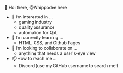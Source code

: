 👋 Hoi there, @Whippodee here
- 👀 I’m interested in ...
  - gaming industry
  - quality assurance
  - automation for QoL
- 🌱 I’m currently learning ...
  - HTML, CSS, and Github Pages
- 💞️ I’m looking to collaborate on ...
  - anything that needs a user's-eye view
- 📫 How to reach me ...
  - Discord (use my GitHub username to search me!)

<!---
Whippodee/Whippodee is a ✨ special ✨ repository because its `README.md` (this file) appears on your GitHub profile.
You can click the Preview link to take a look at your changes.
--->
